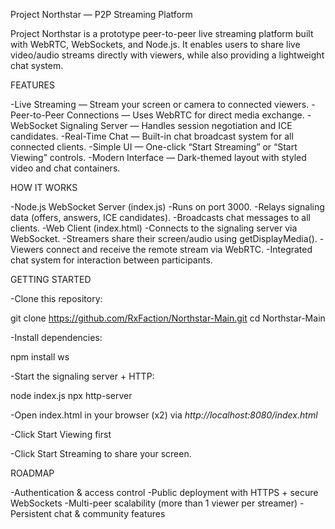 Project Northstar — P2P Streaming Platform

Project Northstar is a prototype peer-to-peer live streaming platform built with WebRTC, WebSockets, and Node.js. It enables users to share live video/audio streams directly with viewers, while also providing a lightweight chat system.

FEATURES

-Live Streaming — Stream your screen or camera to connected viewers.
-Peer-to-Peer Connections — Uses WebRTC for direct media exchange.
-WebSocket Signaling Server — Handles session negotiation and ICE candidates.
-Real-Time Chat — Built-in chat broadcast system for all connected clients.
-Simple UI — One-click “Start Streaming” or “Start Viewing” controls.
-Modern Interface — Dark-themed layout with styled video and chat containers.

HOW IT WORKS

-Node.js WebSocket Server (index.js)
-Runs on port 3000.
-Relays signaling data (offers, answers, ICE candidates).
-Broadcasts chat messages to all clients.
-Web Client (index.html)
-Connects to the signaling server via WebSocket.
-Streamers share their screen/audio using getDisplayMedia().
-Viewers connect and receive the remote stream via WebRTC.
-Integrated chat system for interaction between participants.

GETTING STARTED

-Clone this repository:

git clone https://github.com/RxFaction/Northstar-Main.git
cd Northstar-Main


-Install dependencies:

npm install ws


-Start the signaling server + HTTP:

node index.js
npx http-server


-Open index.html in your browser (x2) via *http://localhost:8080/index.html*

-Click Start Viewing first 

-Click Start Streaming to share your screen.

ROADMAP

-Authentication & access control
-Public deployment with HTTPS + secure WebSockets
-Multi-peer scalability (more than 1 viewer per streamer)
-Persistent chat & community features
